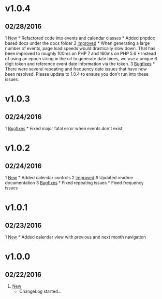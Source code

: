# v1.0.4
## 02/28/2016

1 [New](#new)
	* Refactored code into events and calendar classes
	* Added phpdoc based docs under the docs folder
2 [Improved](#improved)
	* When generating a large number of events, page load speeds would drastically slow down. That has been improved to roughly 100ms on PHP 7 and 160ms on PHP 5.6
	* Instead of using an epoch string in the url to generate date times, we use a unique 6 digit token and reference event date information via the 
	token.
3 [Bugfixes](#bugfixes) 
	* There were several repeating and frequency date issues that have now been resolved. Please update to 1.0.4 to ensure you don't run into these issues.

# v1.0.3
## 02/24/2016

1 [Bugfixes](#bugfixes)
	* Fixed major fatal error when events don't exist

# v1.0.2
## 02/24/2016

1 [New](#new)
	* Added calendar controls
2 [Improved](#improved)
	# Updated readme documentation
3 [Bugfixes](#bugfixes)
	* Fixed repeating issues
	* Fixed frequency issues

# v1.0.1
## 02/23/2016

1 [New](#new)
	* Added calendar view with previous and next month navigation

# v1.0.0
## 02/22/2016

1. [New](#new)
    * ChangeLog started...